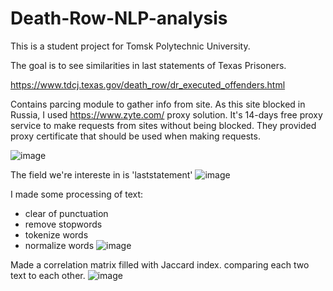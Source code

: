 # Death-Row-NLP-analysis
This is a student project for Tomsk Polytechnic University.

The goal is to see similarities in last statements of Texas Prisoners.

https://www.tdcj.texas.gov/death_row/dr_executed_offenders.html

Contains parcing module to gather info from site. 
As this site blocked in Russia, I used https://www.zyte.com/ proxy solution.
It's 14-days free proxy service to make requests from sites without being blocked.
They provided proxy certificate that should be used when making requests.

![image](https://user-images.githubusercontent.com/91039005/155667799-e620d640-99f1-4510-aecf-35c9a482984b.png)

The field we're intereste in is 'laststatement'
![image](https://user-images.githubusercontent.com/91039005/155668007-22505222-00d5-4675-82d5-8f0a736aa507.png)

I made some processing of text:
- clear of punctuation
- remove stopwords
- tokenize words
- normalize words
![image](https://user-images.githubusercontent.com/91039005/155668221-005de282-ec2c-4c82-9d44-c7d22d1787ad.png)

Made a correlation matrix filled with Jaccard index. comparing each two text to each other.
![image](https://user-images.githubusercontent.com/91039005/155668701-96ac7b82-a028-4b8e-8cd8-388a322e4d3c.png)
